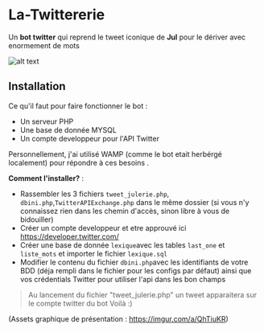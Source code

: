 # La-Twittererie
Un **bot twitter** qui reprend le tweet iconique de **Jul** pour le dériver avec enormement de mots

![alt text](https://i.imgur.com/oJlqxpr.png)

## Installation
Ce qu'il faut pour faire fonctionner le bot :
- Un serveur PHP
- Une base de donnée MYSQL
- Un compte developpeur pour l'API Twitter

Personnellement, j'ai utilisé WAMP (comme le bot etait herbérgé localement) pour répondre à ces besoins .

**Comment l'installer?** :
- Rassembler les 3 fichiers ``tweet_julerie.php``, ``dbini.php``,``TwitterAPIExchange.php`` dans le même dossier (si vous n'y connaissez rien dans les chemin d'accès, sinon libre à vous de bidouiller)
- Créer un compte developpeur et etre approuvé ici https://developer.twitter.com/
- Créer une base de donnée ``lexique``avec les tables ``last_one`` et ``liste_mots`` et importer le fichier ``lexique.sql``
- Modifier le contenu du fichier ``dbini.php``avec les identifiants de votre BDD (déja rempli dans le fichier pour les configs par défaut)
ainsi que vos crédentials Twitter pour utiliser l'api dans les bon champs

> Au lancement du fichier "tweet_julerie.php" un tweet apparaitera sur le compte twitter du bot
Voilà :)

(Assets graphique de présentation : https://imgur.com/a/QhTiuKR)
